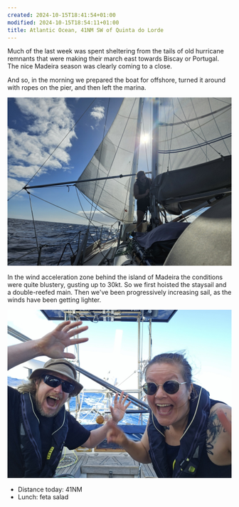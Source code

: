 ```yaml
---
created: 2024-10-15T18:41:54+01:00
modified: 2024-10-15T18:54:11+01:00
title: Atlantic Ocean, 41NM SW of Quinta do Lorde
---
```


Much of the last week was spent sheltering from the tails of old hurricane remnants that were making their march east towards Biscay or Portugal. The nice Madeira season was clearly coming to a close.

And so, in the morning we prepared the boat for offshore, turned it around with ropes on the pier, and then left the marina.

![Image](../2024/45bf8c586ed7104435ceb3f1ef47cf95.jpg) 

In the wind acceleration zone behind the island of Madeira the conditions were quite blustery, gusting up to 30kt. So we first hoisted the staysail and a double-reefed main.
Then we've been progressively increasing sail, as the winds have been getting lighter.

![Image](../2024/4ce6311466372e2f5ce6fd1c4cf55b4c.jpg) 

* Distance today: 41NM
* Lunch: feta salad
